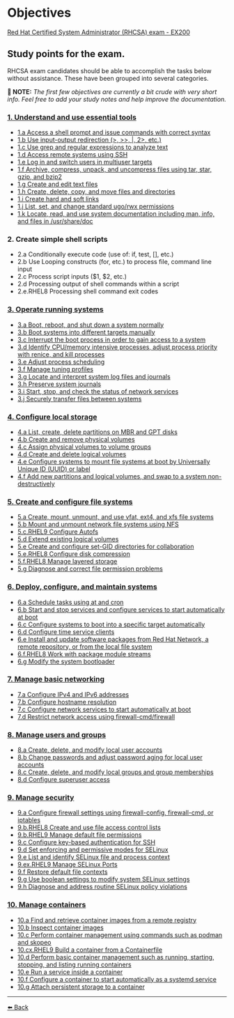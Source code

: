 Objectives
===
[Red Hat Certified System Administrator (RHCSA) exam - EX200](https://www.redhat.com/en/services/training/ex200-red-hat-certified-system-administrator-rhcsa-exam?section=Objectives#Objectives)

## Study points for the exam.

RHCSA exam candidates should be able to accomplish the tasks below without assistance. These have been grouped into several categories.

**📝 NOTE:** *The first few objectives are currently a bit crude with very short info. Feel free to add your study notes and help improve the documentation.*

### [1. Understand and use essential tools](1-Understand-and-use-essential-tools/1-Understand-and-use-essential-tools.md)

+ [1.a Access a shell prompt and issue commands with correct syntax](1-Understand-and-use-essential-tools/1a-Access-a-shell-prompt-and-issue-commands-with-correct-syntax.md)
+ [1.b Use input-output redirection (>, >>, |, 2>, etc.)](1-Understand-and-use-essential-tools/1b-Use-input-output-redirection.md)
+ [1.c Use grep and regular expressions to analyze text](1-Understand-and-use-essential-tools/1c-Use-grep-and-regular-expressions-to-analyze-text.md)
+ [1.d Access remote systems using SSH](1-Understand-and-use-essential-tools/1d-Access-remote-systems-using-SSH.md)
+ [1.e Log in and switch users in multiuser targets](1-Understand-and-use-essential-tools/1e-Log-in-and-switch-users-in-multiuser-targets.md)
+ [1.f Archive, compress, unpack, and uncompress files using tar, star, gzip, and bzip2](1-Understand-and-use-essential-tools/1f-Archive-compress-unpack-and-uncompress-files-using-tar-star-gzip-and-bzip2.md)
+ [1.g Create and edit text files](1-Understand-and-use-essential-tools/1g-Create-and-edit-text-files.md)
+ [1.h Create, delete, copy, and move files and directories](1-Understand-and-use-essential-tools/1h-Create-delete-copy-and-move-files-and-directories.md)
+ [1.i Create hard and soft links](1-Understand-and-use-essential-tools/1i-Create-hard-and-soft-links.md)
+ [1.j List, set, and change standard ugo/rwx permissions](1-Understand-and-use-essential-tools/1j-List-set-and-change-standard-ugo_rwx-permissions.md)
+ [1.k Locate, read, and use system documentation including man, info, and files in /usr/share/doc](1-Understand-and-use-essential-tools/1k-Locate-read-and-use-system-documentation-including-man-info-and-files-in-_usr_share_doc.md)

### 2. Create simple shell scripts

+ 2.a Conditionally execute code (use of: if, test, [], etc.)
+ 2.b Use Looping constructs (for, etc.) to process file, command line input
+ 2.c Process script inputs ($1, $2, etc.)
+ 2.d Processing output of shell commands within a script
+ 2.e.RHEL8 Processing shell command exit codes

### [3. Operate running systems](3-Operate-running-systems/3-Operate-running-systems.md)

+ [3.a Boot, reboot, and shut down a system normally](3-Operate-running-systems/3a-Boot-reboot-and-shut-down-a-system-normally.md)
+ [3.b Boot systems into different targets manually](3-Operate-running-systems/3b-Boot-systems-into-different-targets-manually.md)
+ [3.c Interrupt the boot process in order to gain access to a system](3-Operate-running-systems/3c-Interrupt-the-boot-process-in-order-to-gain-access-to-a-system.md)
+ [3.d Identify CPU/memory intensive processes, adjust process priority with renice, and kill processes](3-Operate-running-systems/3d-Identify-CPU_memory-intensive-processes-adjust-process-priority-with-renice-and-kill-processes.md)
+ [3.e Adjust process scheduling](3-Operate-running-systems/3e-adjust-process-scheduling.md)
+ [3.f Manage tuning profiles](3-Operate-running-systems/3f-manage-tuning-profiles.md)
+ [3.g Locate and interpret system log files and journals](3-Operate-running-systems/3g-locate-and-interpret-system-log-files-and-journals.md)
+ [3.h Preserve system journals](3-Operate-running-systems/3h-preserve-system-journals.md)
+ [3.i Start, stop, and check the status of network services](3-Operate-running-systems/3i-start-stop-and-check-the-status-of-network-services.md)
+ [3.j Securely transfer files between systems](3-Operate-running-systems/3j-securely-transfer-files-between-systems.md)

### [4. Configure local storage](4-Configure-local-storage/4-Configure-local-storage.md)

+ [4.a List, create, delete partitions on MBR and GPT disks](4-Configure-local-storage/4a-list-create-delete-partitions-on-mbr-and-gpt-disks.md)
+ [4.b Create and remove physical volumes](4-Configure-local-storage/4b-create-and-remove-physical-volumes.md)
+ [4.c Assign physical volumes to volume groups](4-Configure-local-storage/4c-assign-physical-volumes-to-volume-groups.md)
+ [4.d Create and delete logical volumes](4-Configure-local-storage/4d-create-and-delete-logical-volumes.md)
+ [4.e Configure systems to mount file systems at boot by Universally Unique ID (UUID) or label](4-Configure-local-storage/4e-configure-systems-to-mount-file-systems-at-boot-by-universally-unique-id-uuid-or-label)
+ [4.f Add new partitions and logical volumes, and swap to a system non-destructively](4-Configure-local-storage/4f-add-new-partitions-and-logical-volumes-and-swap-to-a-system-non-destructively.md)

### [5. Create and configure file systems](5-Create-and-configure-file-systems/5-Create-and-configure-file-systems.md)

+ [5.a Create, mount, unmount, and use vfat, ext4, and xfs file systems](5-Create-and-configure-file-systems/5a-create-mount-unmount-and-use-vfat-ext4-and-xfs-file-systems.md)
+ [5.b Mount and unmount network file systems using NFS](5-Create-and-configure-file-systems/5b-mount-and-unmount-network-file-systems-using-nfs.md)
+ [5.c.RHEL9 Configure Autofs](5-Create-and-configure-file-systems/5c-RHEL9-configure-autofs.md)
+ [5.d Extend existing logical volumes](5-Create-and-configure-file-systems/5d-extend-existing-logical-volumes.md)
+ [5.e Create and configure set-GID directories for collaboration](5-Create-and-configure-file-systems/5e-create-and-configure-set-gid-directories-for-collaboration.md)
+ [5.e.RHEL8 Configure disk compression](5-Create-and-configure-file-systems/5e-RHEL8-configure-disk-compression.md)
+ [5.f.RHEL8 Manage layered storage](5-Create-and-configure-file-systems/5f-RHEL8-manage-layered-storage.md)
+ [5.g Diagnose and correct file permission problems](5-Create-and-configure-file-systems/5g-diagnose-and-correct-file-permission-problems.md)


### [6. Deploy, configure, and maintain systems](6-deploy-configure-and-maintain-systems/6-deploy-configure-and-maintain-systems.md)

+ [6.a Schedule tasks using at and cron](6-deploy-configure-and-maintain-systems/6a-schedule-tasks-using-at-and-cron.md)
+ [6.b Start and stop services and configure services to start automatically at boot](6-deploy-configure-and-maintain-systems/6b-start-and-stop-services-and-configure-services-to-start-automatically-at-boot.md)
+ [6.c Configure systems to boot into a specific target automatically](6-deploy-configure-and-maintain-systems/6c-configure-systems-to-boot-into-a-specific-target-automatically.md)
+ [6.d Configure time service clients](6-deploy-configure-and-maintain-systems/6d-configure-time-service-clients.md)
+ [6.e Install and update software packages from Red Hat Network, a remote repository, or from the local file system](6-deploy-configure-and-maintain-systems/6e-install-and-update-software-packages-from-red-hat-network-a-remote-repository-or-from-the-local-file-system.md)
+ [6.f.RHEL8 Work with package module streams](6-deploy-configure-and-maintain-systems/6f-RHEL8-work-with-package-module-streams.md)
+ [6.g Modify the system bootloader](6-deploy-configure-and-maintain-systems/6g-modify-the-system-bootloader.md)


### [7. Manage basic networking](7-manage-basic-networking/7-manage-basic-networking.md)

+ [7.a Configure IPv4 and IPv6 addresses](7-manage-basic-networking/7a-configure-ipv4-and-ipv6-addresses.md)
+ [7.b Configure hostname resolution](7-manage-basic-networking/7b-configure-hostname-resolution.md)
+ [7.c Configure network services to start automatically at boot](7-manage-basic-networking/7c-configure-network-services-to-start-automatically-at-boot.md)
+ [7.d Restrict network access using firewall-cmd/firewall](7-manage-basic-networking/7d-restrict-network-access-using-firewall-cmd-firewall.md)

### [8. Manage users and groups](8-Manage-users-and-groups/8-Manage-users-and-groups.md)

+ [8.a Create, delete, and modify local user accounts](8-Manage-users-and-groups/8a-Create-delete-and-modify-local-user-accounts.md)
+ [8.b Change passwords and adjust password aging for local user accounts](8-Manage-users-and-groups/8b-Change-passwords-and-adjust-password-aging-for-local-user-accounts.md)
+ [8.c Create, delete, and modify local groups and group memberships](8-Manage-users-and-groups/8c-Create-delete-and-modify-local-groups-and-group-memberships.md)
+ [8.d Configure superuser access](8-Manage-users-and-groups/8d-Configure-superuser-access.md)

### [9. Manage security](9-Manage-security/9-manage-security.md)

+ [9.a Configure firewall settings using firewall-config, firewall-cmd, or iptables](9-Manage-security/9a-configure-firewall-settings-using-firewall-config-firewall-cmd-or-iptables.md)
+ [9.b.RHEL8 Create and use file access control lists](9-Manage-security/9b-RHEL8-create-and-use-file-access-control-lists.md)
+ [9.b.RHEL9 Manage default file permissions](9-Manage-security/9b-RHEL9-manage-default-file-permissions.md)
+ [9.c Configure key-based authentication for SSH](9-Manage-security/9c-configure-key-based-authentication-for-ssh.md)
+ [9.d Set enforcing and permissive modes for SELinux](9-Manage-security/9d-set-enforcing-and-permissive-modes-for-selinux.md)
+ [9.e List and identify SELinux file and process context](9-Manage-security/9e-list-and-identify-selinux-file-and-process-context.md)
+ [9.ex.RHEL9 Manage SELinux Ports](9-Manage-security/9ex-rhel9-manage-selinux-ports.md)
+ [9.f Restore default file contexts](9-Manage-security/9f-restore-default-file-contexts.md)
+ [9.g Use boolean settings to modify system SELinux settings](9-Manage-security/9g-use-boolean-settings-to-modify-system-selinux-settings.md)
+ [9.h Diagnose and address routine SELinux policy violations](9-Manage-security/9h-diagnose-and-address-routine-selinux-policy-violations.md)


### [10. Manage containers](10-manage-containers/10-manage-containers.md)

+ [10.a Find and retrieve container images from a remote registry](10-manage-containers/10a-find-and-retrieve-container-images-from-a-remote-registry.md)
+ [10.b Inspect container images](10-manage-containers/10b-inspect-container-images.md)
+ [10.c Perform container management using commands such as podman and skopeo](10-manage-containers/10c-perform-container-management-using-commands-such-as-podman-and-skopeo.md)
+ [10.cx.RHEL9 Build a container from a Containerfile](10-manage-containers/10cx-RHEL9-build-a-container-from-a-containerfile.md)
+ [10.d Perform basic container management such as running, starting, stopping, and listing running containers](10-manage-containers/10d-perform-basic-container-management-such-as-running-starting-stopping-and-listing-running-containers.md)
+ [10.e Run a service inside a container](10-manage-containers/10e-run-a-service-inside-a-container.md)
+ [10.f Configure a container to start automatically as a systemd service](10-manage-containers/10f-configure-a-container-to-start-automatically-as-a-systemd-service.md)
+ [10.g Attach persistent storage to a container](10-manage-containers/10g-attach-persistent-storage-to-a-container.md)

---
[⬅️ Back](../README.md)
